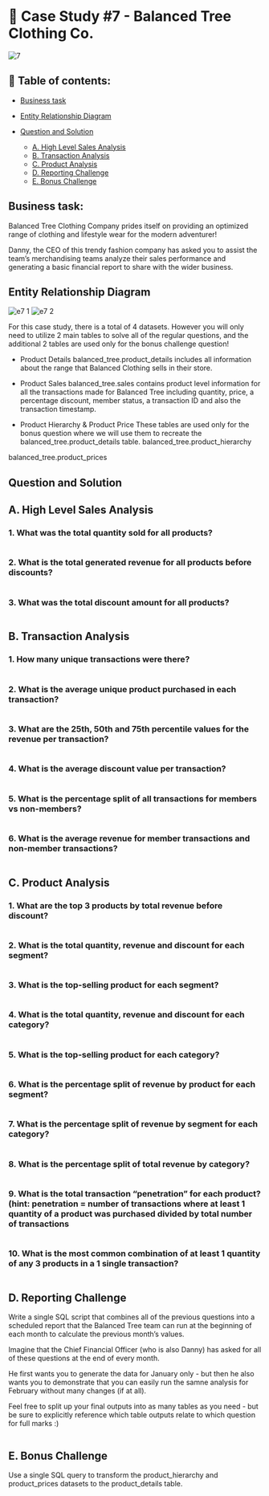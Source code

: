 # 👕 Case Study #7 - Balanced Tree Clothing Co.
![7](https://github.com/bachbaongan/Portfolio_Data/assets/144385168/1f66127a-0dd1-4203-96aa-47b5eb24c024)

## 📖 Table of contents:

* [Business task](https://github.com/bachbaongan/Portfolio_Data/blob/main/SQL/8_week_SQL_Challenge/Case%20Study%20%237/README.md#business-task)
* [Entity Relationship Diagram](https://github.com/bachbaongan/Portfolio_Data/blob/main/SQL/8_week_SQL_Challenge/Case%20Study%20%237/README.md#entity-relationship-diagram)
* [Question and Solution](https://github.com/bachbaongan/Portfolio_Data/blob/main/SQL/8_week_SQL_Challenge/Case%20Study%20%237/README.md#question-and-solution)

  * [A. High Level Sales Analysis](https://github.com/bachbaongan/Portfolio_Data/blob/main/SQL/8_week_SQL_Challenge/Case%20Study%20%237/README.md#a-high-level-sale-analysis)
  * [B. Transaction Analysis](https://github.com/bachbaongan/Portfolio_Data/blob/main/SQL/8_week_SQL_Challenge/Case%20Study%20%237/README.md#b-transaction-analysis)
  * [C. Product Analysis](https://github.com/bachbaongan/Portfolio_Data/blob/main/SQL/8_week_SQL_Challenge/Case%20Study%20%237/README.md#c-product-analysis)
  * [D. Reporting Challenge](https://github.com/bachbaongan/Portfolio_Data/blob/main/SQL/8_week_SQL_Challenge/Case%20Study%20%237/README.md#d-reporting-challenge)
  * [E. Bonus Challenge](https://github.com/bachbaongan/Portfolio_Data/blob/main/SQL/8_week_SQL_Challenge/Case%20Study%20%237/README.md#e-bonus-challenge)
     
## Business task: 
Balanced Tree Clothing Company prides itself on providing an optimized range of clothing and lifestyle wear for the modern adventurer!

Danny, the CEO of this trendy fashion company has asked you to assist the team’s merchandising teams analyze their sales performance and generating a basic financial report to share with the wider business.

## Entity Relationship Diagram
![e7 1](https://github.com/bachbaongan/Portfolio_Data/assets/144385168/45f71095-c9af-4237-890a-87d61a7b5844)
![e7 2](https://github.com/bachbaongan/Portfolio_Data/assets/144385168/0e12f98b-8f2d-44ab-9aa8-d4983fcf0112)

For this case study, there is a total of 4 datasets. However you will only need to utilize 2 main tables to solve all of the regular questions, and the additional 2 tables are used only for the bonus challenge question!

* Product Details
balanced_tree.product_details includes all information about the range that Balanced Clothing sells in their store.

* Product Sales
balanced_tree.sales contains product level information for all the transactions made for Balanced Tree including quantity, price, a percentage discount, member status, a transaction ID and also the transaction timestamp.

* Product Hierarchy & Product Price
These tables are used only for the bonus question where we will use them to recreate the balanced_tree.product_details table.
balanced_tree.product_hierarchy

balanced_tree.product_prices


## Question and Solution
## A. High Level Sales Analysis
### 1. What was the total quantity sold for all products?
~~~~sql

~~~~

### 2. What is the total generated revenue for all products before discounts?
~~~~sql

~~~~

### 3. What was the total discount amount for all products?
~~~~sql

~~~~

## B. Transaction Analysis
### 1. How many unique transactions were there?
~~~~sql

~~~~


### 2. What is the average unique product purchased in each transaction?
~~~~sql

~~~~


### 3. What are the 25th, 50th and 75th percentile values for the revenue per transaction?
~~~~sql

~~~~


### 4. What is the average discount value per transaction?
~~~~sql

~~~~


### 5. What is the percentage split of all transactions for members vs non-members?
~~~~sql

~~~~


### 6. What is the average revenue for member transactions and non-member transactions?
~~~~sql

~~~~

## C. Product Analysis
### 1. What are the top 3 products by total revenue before discount?
~~~~sql

~~~~


### 2. What is the total quantity, revenue and discount for each segment?
~~~~sql

~~~~


### 3. What is the top-selling product for each segment?
~~~~sql

~~~~


### 4. What is the total quantity, revenue and discount for each category?
~~~~sql

~~~~


### 5. What is the top-selling product for each category?
~~~~sql

~~~~


### 6. What is the percentage split of revenue by product for each segment?
~~~~sql

~~~~


### 7. What is the percentage split of revenue by segment for each category?
~~~~sql

~~~~


### 8. What is the percentage split of total revenue by category?
~~~~sql

~~~~


### 9. What is the total transaction “penetration” for each product? (hint: penetration = number of transactions where at least 1 quantity of a product was purchased divided by total number of transactions
~~~~sql

~~~~


### 10. What is the most common combination of at least 1 quantity of any 3 products in a 1 single transaction?
~~~~sql

~~~~



## D. Reporting Challenge
Write a single SQL script that combines all of the previous questions into a scheduled report that the Balanced Tree team can run at the beginning of each month to calculate the previous month’s values.

Imagine that the Chief Financial Officer (who is also Danny) has asked for all of these questions at the end of every month.

He first wants you to generate the data for January only - but then he also wants you to demonstrate that you can easily run the samne analysis for February without many changes (if at all).

Feel free to split up your final outputs into as many tables as you need - but be sure to explicitly reference which table outputs relate to which question for full marks :)
~~~~sql

~~~~


## E. Bonus Challenge
Use a single SQL query to transform the product_hierarchy and product_prices datasets to the product_details table.
~~~~sql

~~~~

